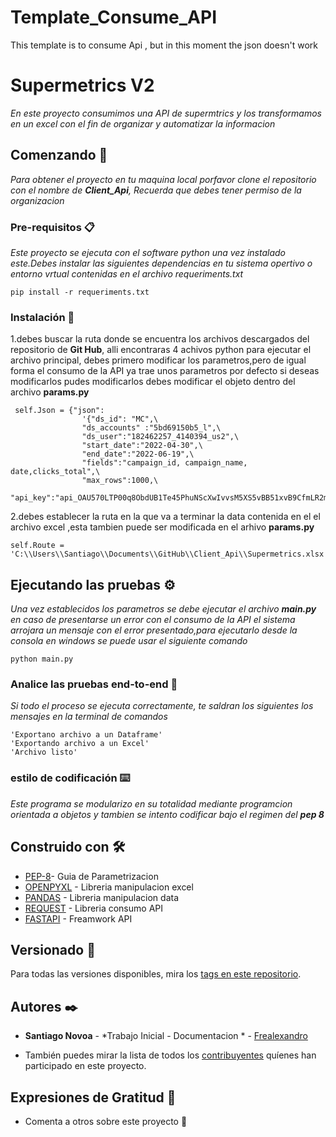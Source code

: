 # Template_Consume_API
 This template is to consume Api , but in this moment the json doesn't work
# Supermetrics V2

_En este proyecto consumimos una API de supermtrics y los transformamos en un excel con el fin de organizar y automatizar la informacion_

## Comenzando 🚀

_Para obtener el proyecto en tu maquina local porfavor clone el repositorio con el nombre de **Client_Api**, Recuerda que debes tener permiso de la organizacion_


### Pre-requisitos 📋

_Este proyecto se ejecuta con el software python una vez instalado este.Debes instalar las siguientes dependencias en tu sistema opertivo o entorno vrtual contenidas en el archivo requeriments.txt_

```
pip install -r requeriments.txt
```

### Instalación 🔧


1.debes buscar la ruta donde se encuentra los archivos descargados del repositorio de  **Git Hub**, alli encontraras 4 achivos python
  para ejecutar el archivo principal, debes primero modificar los parametros,pero de igual forma el consumo de la API ya trae unos 
  parametros por defecto si deseas modificarlos pudes modificarlos debes modificar el objeto dentro del archivo **params.py**


```
 self.Json = {"json": 
                '{"ds_id": "MC",\
                "ds_accounts" :"5bd69150b5_l",\
                "ds_user":"182462257_4140394_us2",\
                "start_date":"2022-04-30",\
                "end_date":"2022-06-19",\
                "fields":"campaign_id, campaign_name, date,clicks_total",\
                "max_rows":1000,\
                "api_key":"api_OAU570LTP00q8ObdUB1Te45PhuNScXwIvvsM5XS5vBB51xvB9CfmLR2mcW6mfiE_djkkmDlPloC8BPso6b_8cwIh2kpv9OFoV9T"}'}

```

2.debes establecer la ruta en la que va a terminar la data contenida en el el archivo excel ,esta tambien puede ser modificada en el arhivo **params.py**

```
self.Route = 'C:\\Users\\Santiago\\Documents\\GitHub\\Client_Api\\Supermetrics.xlsx'

```

## Ejecutando las pruebas ⚙️


_Una vez establecidos los parametros se debe ejecutar el archivo **main.py** en caso de presentarse un error con el consumo de la API el sistema arrojara un mensaje con el error 
presentado,para ejecutarlo desde la consola en windows se puede usar el siguiente comando_


```
python main.py

``` 



### Analice las pruebas end-to-end 🔩


_Si todo el proceso se ejecuta correctamente, te saldran los siguientes los mensajes en la terminal de comandos_

```
'Exportano archivo a un Dataframe'
'Exportando archivo a un Excel'
'Archivo listo'

```

### estilo de codificación ⌨️

_Este programa se modularizo en su totalidad mediante programcion orientada a objetos y tambien se intento codificar bajo el regimen del **pep 8**_



## Construido con 🛠️

* [PEP-8](https://peps.python.org/pep-0008/#id8)- Guia de Parametrizacion
* [OPENPYXL](https://openpyxl.readthedocs.io/en/stable/) - Libreria manipulacion excel
* [PANDAS](https://pandas.pydata.org/) - Libreria manipulacion data
* [REQUEST](https://requests.readthedocs.io/en/latest/) - Libreria consumo API
* [FASTAPI](https://fastapi.tiangolo.com/) - Freamwork API

## Versionado 📌

Para todas las versiones disponibles, mira los [tags en este repositorio](https://github.com/di-contactica/Client_Api/commits/main).

## Autores ✒️


* **Santiago Novoa** - *Trabajo Inicial - Documentacion * - [Frealexandro](https://github.com/frealexandro)

* También puedes mirar la lista de todos los [contribuyentes](https://github.com/orgs/di-contactica/people) quíenes han participado en este proyecto. 


## Expresiones de Gratitud 🎁

* Comenta a otros sobre este proyecto 📢